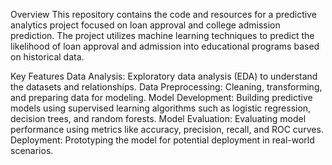Overview
This repository contains the code and resources for a predictive analytics project focused on loan approval and college admission prediction. The project utilizes machine learning techniques to predict the likelihood of loan approval and admission into educational programs based on historical data.

Key Features
Data Analysis: Exploratory data analysis (EDA) to understand the datasets and relationships.
Data Preprocessing: Cleaning, transforming, and preparing data for modeling.
Model Development: Building predictive models using supervised learning algorithms such as logistic regression, decision trees, and random forests.
Model Evaluation: Evaluating model performance using metrics like accuracy, precision, recall, and ROC curves.
Deployment: Prototyping the model for potential deployment in real-world scenarios. 
